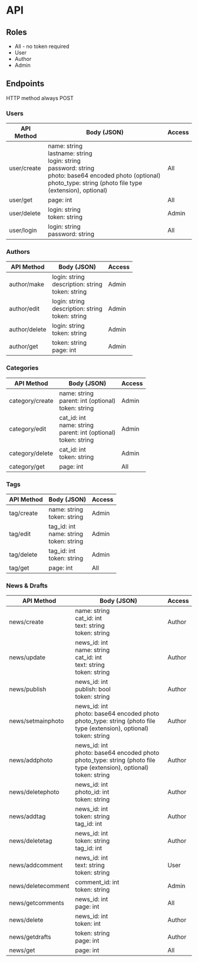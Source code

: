 # API

## Roles

- All - no token required
- User
- Author
- Admin

## Endpoints

HTTP method always POST

### Users

API Method | Body (JSON) | Access
---|---|---
user/create | name: string<br>lastname: string<br>login: string<br>password: string<br>photo: base64 encoded photo (optional)<br>photo_type: string (photo file type (extension), optional) | All
user/get | page: int | All
user/delete | login: string<br>token: string | Admin
user/login | login: string<br>password: string | All

### Authors

API Method | Body (JSON) | Access
---|---|---
author/make | login: string<br>description: string<br>token: string | Admin
author/edit | login: string<br>description: string<br>token: string | Admin
author/delete | login: string<br>token: string | Admin
author/get | token: string<br>page: int | Admin

### Categories

API Method | Body (JSON) | Access
---|---|---
category/create | name: string<br>parent: int (optional)<br>token: string | Admin
category/edit | cat_id: int<br>name: string<br>parent: int (optional)<br>token: string | Admin
category/delete | cat_id: int<br>token: string | Admin
category/get | page: int | All

### Tags

API Method | Body (JSON) | Access
---|---|---
tag/create | name: string<br>token: string | Admin
tag/edit | tag_id: int<br>name: string<br>token: string | Admin
tag/delete | tag_id: int<br>token: string | Admin
tag/get | page: int | All

### News & Drafts

API Method | Body (JSON) | Access
---|---|---
news/create | name: string<br>cat_id: int<br>text: string<br>token: string | Author
news/update | news_id: int<br>name: string<br>cat_id: int<br>text: string<br>token: string | Author
news/publish | news_id: int<br>publish: bool<br>token: string | Author
news/setmainphoto | news_id: int<br>photo: base64 encoded photo<br>photo_type: string (photo file type (extension), optional)<br>token: string | Author
news/addphoto | news_id: int<br>photo: base64 encoded photo<br>photo_type: string (photo file type (extension), optional)<br>token: string | Author
news/deletephoto | news_id: int<br>photo_id: int<br>token: string | Author
news/addtag | news_id: int<br>token: string<br>tag_id: int | Author
news/deletetag | news_id: int<br>token: string<br>tag_id: int | Author
news/addcomment | news_id: int<br>text: string<br>token: string | User
news/deletecomment | comment_id: int<br>token: string | Admin
news/getcomments | news_id: int<br>page: int | All
news/delete | news_id: int<br>token: int | Author
news/getdrafts | token: string<br>page: int | Author
news/get | page: int | All